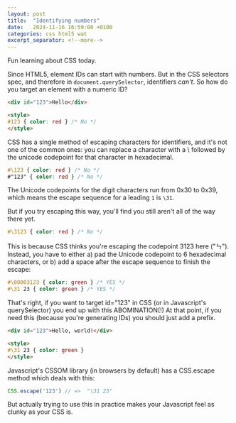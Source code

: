 ```yaml
---
layout: post
title:  "Identifying numbers"
date:   2024-11-16 16:59:00 +0100
categories: css html5 wat
excerpt_separator: <!--more-->
---
```


Fun learning about CSS today.

Since HTML5, element IDs can start with numbers. But in the CSS selectors spec, and therefore in `document.querySelector`, identifiers *can't*. So how do you target an element with a numeric ID?

<!--more-->

```html
<div id="123">Hello</div>

<style>
#123 { color: red } /* No */
</style>
```

CSS has a single method of escaping characters for identifiers, and it's not one of the common ones: you can replace a character with a \ followed by the unicode codepoint for that character in hexadecimal.

```css
#\123 { color: red } /* No */
#"123" { color: red } /* No */
```

The Unicode codepoints for the digit characters run from 0x30 to 0x39, which means the escape sequence for a leading `1` is `\31`.

But if you try escaping this way, you'll find you still aren't all of the way there yet.

```css
#\3123 { color: red } /* No */
```

This is because CSS thinks you're escaping the codepoint 3123 here ("ㄣ"). Instead, you have to either a) pad the Unicode codepoint to 6 hexadecimal characters, or b) add a space after the escape sequence to finish the escape:

```css
#\00003123 { color: green } /* YES */
#\31 23 { color: green } /* YES */
```

That's right, if you want to target id="123" in CSS (or in Javascript's querySelector) you end up with this ABOMINATION(!) At that point, if you need this (because you're generating IDs) you should just add a prefix.

```html
<div id="123">Hello, world!</div>

<style>
#\31 23 { color: green }
</style>
```

Javascript's CSSOM library (in browsers by default) has a CSS.escape method which deals with this:

```js
CSS.escape('123') // =>  "\31 23"
```

But actually trying to use this in practice makes your Javascript feel as clunky as your CSS is.
